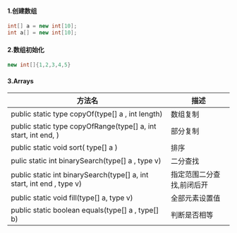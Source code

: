 #### 1.创建数组

```java
int[] a = new int[10];
int a[] = new int[10];
```

#### 2.数组初始化

```java
new int[]{1,2,3,4,5}
```

####  3.Arrays

| 方法名                                                       | 描述                      |
| ------------------------------------------------------------ | ------------------------- |
| public static type copyOf(type[] a , int length)             | 数组复制                  |
| public static type copyOfRange(type[] a, int start, int end, ) | 部分复制                  |
| public static void sort( type[] a )                          | 排序                      |
| pulic static int binarySearch(type[] a , type v)             | 二分查找                  |
| public static int binarySearch(type[] a, int start, int end , type v) | 指定范围二分查找,前闭后开 |
| public static void fill(type[] a, type v)                    | 全部元素设置值            |
| public static boolean equals(type[] a , type[] b)            | 判断是否相等              |



